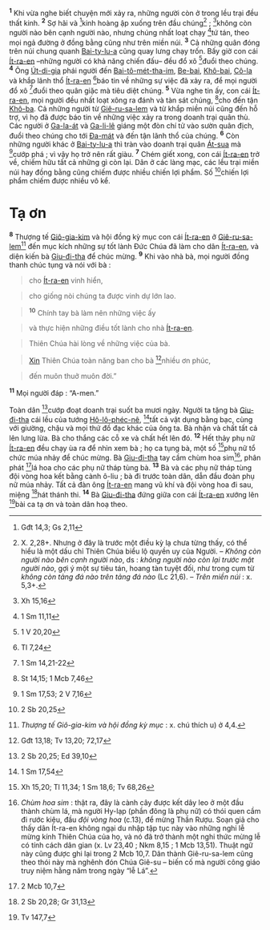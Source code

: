 <sup><b>1</b></sup> Khi vừa nghe biết chuyện mới xảy ra, những người còn ở trong lều trại đều thất kinh. <sup><b>2</b></sup> Sợ hãi và [^1*]kinh hoàng ập xuống trên đầu chúng[^1] ; [^2*]không còn người nào bên cạnh người nào, nhưng chúng nhất loạt chạy [^3*]tứ tán, theo mọi ngả đường ở đồng bằng cũng như trên miền núi. <sup><b>3</b></sup> Cả những quân đóng trên núi chung quanh [Bai-ty-lu-a]() cũng quay lưng chạy trốn. Bấy giờ con cái [Ít-ra-en]() –những người có khả năng chiến đấu– đều đổ xô [^4*]đuổi theo chúng. <sup><b>4</b></sup> Ông [Út-di-gia]() phái người đến [Bai-tô-mét-tha-im](), [Be-bai](), [Khô-bai](), [Cô-la]() và khắp lãnh thổ [Ít-ra-en]() [^5*]báo tin về những sự việc đã xảy ra, để mọi người đổ xô [^6*]đuổi theo quân giặc mà tiêu diệt chúng. <sup><b>5</b></sup> Vừa nghe tin ấy, con cái [Ít-ra-en](), mọi người đều nhất loạt xông ra đánh và tàn sát chúng, [^7*]cho đến tận [Khô-ba](). Cả những người từ [Giê-ru-sa-lem]() và từ khắp miền núi cũng đến hỗ trợ, vì họ đã được báo tin về những việc xảy ra trong doanh trại quân thù. Các người ở [Ga-la-át]() và [Ga-li-lê]() giáng một đòn chí tử vào sườn quân địch, đuổi theo chúng cho tới [Đa-mát]() và đến tận lãnh thổ của chúng. <sup><b>6</b></sup> Còn những người khác ở [Bai-ty-lu-a]() thì tràn vào doanh trại quân [Át-sua]() mà [^8*]cướp phá ; vì vậy họ trở nên rất giàu. <sup><b>7</b></sup> Chém giết xong, con cái [Ít-ra-en]() trở về, chiếm hữu tất cả những gì còn lại. Dân ở các làng mạc, các lều trại miền núi hay đồng bằng cũng chiếm được nhiều chiến lợi phẩm. Số [^9*]chiến lợi phẩm chiếm được nhiều vô kể.


# Tạ ơn
<sup><b>8</b></sup> Thượng tế [Giô-gia-kim]() và hội đồng kỳ mục con cái [Ít-ra-en]() ở [Giê-ru-sa-lem]()[^2] đến mục kích những sự tốt lành Đức Chúa đã làm cho dân [Ít-ra-en](), và diện kiến bà [Giu-đi-tha]() để chúc mừng. <sup><b>9</b></sup> Khi vào nhà bà, mọi người đồng thanh chúc tụng và nói với bà :


> cho [Ít-ra-en]() vinh hiển,
>


> cho giống nòi chúng ta được vinh dự lớn lao.
>


> <sup><b>10</b></sup> Chính tay bà làm nên những việc ấy
>


> và thực hiện những điều tốt lành cho nhà [Ít-ra-en]().
>


> Thiên Chúa hài lòng về những việc của bà.
>


> [Xin]() Thiên Chúa toàn năng ban cho bà [^11*]nhiều ơn phúc,
>


> đến muôn thuở muôn đời.”
>

<sup><b>11</b></sup> Mọi người đáp : “A-men.”

Toàn dân [^12*]cướp đoạt doanh trại suốt ba mươi ngày. Người ta tặng bà [Giu-đi-tha]() cái lều của tướng [Hô-lô-phéc-nê](), [^13*]tất cả vật dụng bằng bạc, cùng với giường, chậu và mọi thứ đồ đạc khác của ông ta. Bà nhận và chất tất cả lên lưng lừa. Bà cho thắng các cỗ xe và chất hết lên đó. <sup><b>12</b></sup> Hết thảy phụ nữ [Ít-ra-en]() đều chạy ùa ra để nhìn xem bà ; họ ca tụng bà, một số [^14*]phụ nữ tổ chức múa nhảy để chúc mừng. Bà [Giu-đi-tha]() tay cầm chùm hoa sim[^4], phân phát [^15*]lá hoa cho các phụ nữ tháp tùng bà. <sup><b>13</b></sup> Bà và các phụ nữ tháp tùng đội vòng hoa kết bằng cành ô-liu ; bà đi trước toàn dân, dẫn đầu đoàn phụ nữ múa nhảy. Tất cả đàn ông [Ít-ra-en]() mang vũ khí và đội vòng hoa đi sau, miệng [^16*]hát thánh thi. <sup><b>14</b></sup> Bà [Giu-đi-tha]() đứng giữa con cái [Ít-ra-en]() xướng lên [^17*]bài ca tạ ơn và toàn dân hoạ theo.

[^1]: X. 2,28+. Nhưng ở đây là trước một điều kỳ lạ chưa từng thấy, có thể hiểu là một dấu chỉ Thiên Chúa biểu lộ quyền uy của Người. – *Không còn người nào bên cạnh người nào*, ds : *không người nào còn lại trước mặt người nào*, gợi ý một sự tiêu tán, hoang tàn tuyệt đối, như trong cụm từ *không còn tảng đá nào trên tảng đá nào* (Lc 21,6). – *Trên miền núi* : x. 5,3+.
[^2]: *Thượng tế Giô-gia-kim và hội đồng kỳ mục* : x. chú thích u) ở 4,4.
[^4]: *Chùm hoa sim* : thật ra, đây là cành cây được kết dây leo ở một đầu thành chùm lá, mà người Hy-lạp (phần đông là phụ nữ) có thói quen cầm đi rước kiệu, đầu *đội* *vòng hoa* (c.13), để mừng Thần Rượu. Soạn giả cho thấy dân Ít-ra-en không ngại du nhập tập tục này vào những nghi lễ mừng kính Thiên Chúa của họ, và nó đã trở thành một nghi thức mừng lễ có tính cách dân gian (x. Lv 23,40 ; Nkm 8,15 ; 1 Mcb 13,51). Thuật ngữ này cũng được ghi lại trong 2 Mcb 10,7. Dân thành Giê-ru-sa-lem cũng theo thói này mà nghênh đón Chúa Giê-su – biến cố mà người công giáo truy niệm hằng năm trong ngày “lễ Lá”.
[^1*]: Gđt 14,3; Gs 2,11
[^2*]: Xh 15,16
[^3*]: 1 Sm 11,11
[^4*]: 1 V 20,20
[^5*]: Tl 7,24
[^6*]: 1 Sm 14,21-22
[^7*]: St 14,15; 1 Mcb 7,46
[^8*]: 1 Sm 17,53; 2 V 7,16
[^9*]: 2 Sb 20,25
[^11*]: Gđt 13,18; Tv 13,20; 72,17
[^12*]: 2 Sb 20,25; Ed 39,10
[^13*]: 1 Sm 17,54
[^14*]: Xh 15,20; Tl 11,34; 1 Sm 18,6; Tv 68,26
[^15*]: 2 Mcb 10,7
[^16*]: 2 Sb 20,28; Gr 31,13
[^17*]: Tv 147,7